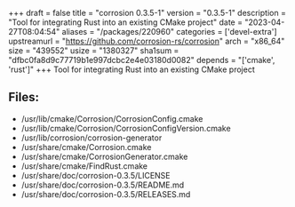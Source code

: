 +++
draft = false
title = "corrosion 0.3.5-1"
version = "0.3.5-1"
description = "Tool for integrating Rust into an existing CMake project"
date = "2023-04-27T08:04:54"
aliases = "/packages/220960"
categories = ['devel-extra']
upstreamurl = "https://github.com/corrosion-rs/corrosion"
arch = "x86_64"
size = "439552"
usize = "1380327"
sha1sum = "dfbc0fa8d9c77719b1e997dcbc2e4e03180d0082"
depends = "['cmake', 'rust']"
+++
Tool for integrating Rust into an existing CMake project

## Files: 
* /usr/lib/cmake/Corrosion/CorrosionConfig.cmake
* /usr/lib/cmake/Corrosion/CorrosionConfigVersion.cmake
* /usr/lib/corrosion/corrosion-generator
* /usr/share/cmake/Corrosion.cmake
* /usr/share/cmake/CorrosionGenerator.cmake
* /usr/share/cmake/FindRust.cmake
* /usr/share/doc/corrosion-0.3.5/LICENSE
* /usr/share/doc/corrosion-0.3.5/README.md
* /usr/share/doc/corrosion-0.3.5/RELEASES.md
